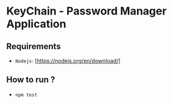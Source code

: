 # KeyChain - Password Manager Application

## Requirements
- `Nodejs`: [https://nodejs.org/en/download/]
## How to run ?
- `npm test`
